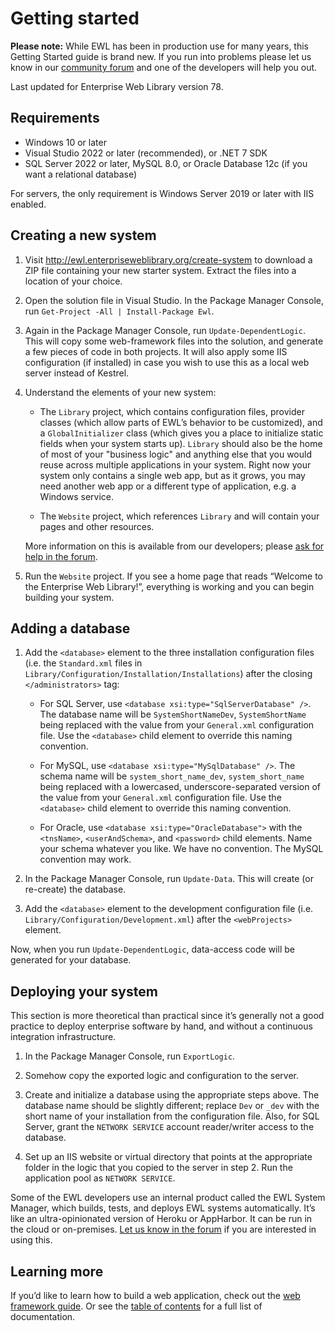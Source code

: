 # Getting started

**Please note:** While EWL has been in production use for many years, this Getting Started guide is brand new. If you run into problems please let us know in our [community forum](https://community.enterpriseweblibrary.org/) and one of the developers will help you out.

Last updated for Enterprise Web Library version 78.


## Requirements

*	Windows 10 or later
*	Visual Studio 2022 or later (recommended), or .NET 7 SDK
*	SQL Server 2022 or later, MySQL 8.0, or Oracle Database 12c (if you want a relational database)

For servers, the only requirement is Windows Server 2019 or later with IIS enabled.


## Creating a new system

1.	Visit http://ewl.enterpriseweblibrary.org/create-system to download a ZIP file containing your new starter system. Extract the files into a location of your choice.

2.	Open the solution file in Visual Studio. In the Package Manager Console, run `Get-Project -All | Install-Package Ewl`.

3.	Again in the Package Manager Console, run `Update-DependentLogic`. This will copy some web-framework files into the solution, and generate a few pieces of code in both projects. It will also apply some IIS configuration (if installed) in case you wish to use this as a local web server instead of Kestrel.

4.	Understand the elements of your new system:

	*	The `Library` project, which contains configuration files, provider classes (which allow parts of EWL’s behavior to be customized), and a `GlobalInitializer` class (which gives you a place to initialize static fields when your system starts up). `Library` should also be the home of most of your "business logic" and anything else that you would reuse across multiple applications in your system. Right now your system only contains a single web app, but as it grows, you may need another web app or a different type of application, e.g. a Windows service.

	*	The `Website` project, which references `Library` and will contain your pages and other resources.

	More information on this is available from our developers; please [ask for help in the forum](https://community.enterpriseweblibrary.org/).

5.	Run the `Website` project. If you see a home page that reads “Welcome to the Enterprise Web Library!”, everything is working and you can begin building your system.


## Adding a database

1.	Add the `<database>` element to the three installation configuration files (i.e. the `Standard.xml` files in `Library/Configuration/Installation/Installations`) after the closing `</administrators>` tag:

	* For SQL Server, use `<database xsi:type="SqlServerDatabase" />`. The database name will be `SystemShortNameDev`, `SystemShortName` being replaced with the value from your `General.xml` configuration file. Use the `<database>` child element to override this naming convention.

	* For MySQL, use `<database xsi:type="MySqlDatabase" />`. The schema name will be `system_short_name_dev`, `system_short_name` being replaced with a lowercased, underscore-separated version of the value from your `General.xml` configuration file. Use the `<database>` child element to override this naming convention.

	* For Oracle, use `<database xsi:type="OracleDatabase">` with the `<tnsName>`, `<userAndSchema>`, and `<password>` child elements. Name your schema whatever you like. We have no convention. The MySQL convention may work.

2.	In the Package Manager Console, run `Update-Data`. This will create (or re-create) the database.

3.	Add the `<database>` element to the development configuration file (i.e. `Library/Configuration/Development.xml`) after the `<webProjects>` element.

Now, when you run `Update-DependentLogic`, data-access code will be generated for your database.


## Deploying your system

This section is more theoretical than practical since it’s generally not a good practice to deploy enterprise software by hand, and without a continuous integration infrastructure.

1.	In the Package Manager Console, run `ExportLogic`.

2.	Somehow copy the exported logic and configuration to the server.

3.	Create and initialize a database using the appropriate steps above. The database name should be slightly different; replace `Dev` or `_dev` with the short name of your installation from the configuration file. Also, for SQL Server, grant the `NETWORK SERVICE` account reader/writer access to the database.

4.	Set up an IIS website or virtual directory that points at the appropriate folder in the logic that you copied to the server in step 2. Run the application pool as `NETWORK SERVICE`.

Some of the EWL developers use an internal product called the EWL System Manager, which builds, tests, and deploys EWL systems automatically. It’s like an ultra-opinionated version of Heroku or AppHarbor. It can be run in the cloud or on-premises. [Let us know in the forum](https://community.enterpriseweblibrary.org/) if you are interested in using this.


## Learning more

If you’d like to learn how to build a web application, check out the [web framework guide](WebFramework.md). Or see the [table of contents](../TableOfContents.md) for a full list of documentation.